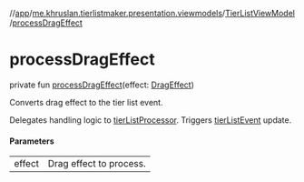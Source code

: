 //[app](../../../index.md)/[me.khruslan.tierlistmaker.presentation.viewmodels](../index.md)/[TierListViewModel](index.md)/[processDragEffect](process-drag-effect.md)

# processDragEffect

private fun [processDragEffect](process-drag-effect.md)(effect: [DragEffect](../../me.khruslan.tierlistmaker.data.models.drag.effects/-drag-effect/index.md))

Converts drag effect to the tier list event.

Delegates handling logic to [tierListProcessor](tier-list-processor.md). Triggers [tierListEvent](tier-list-event.md) update.

#### Parameters

| | |
|---|---|
| effect | Drag effect to process. |
